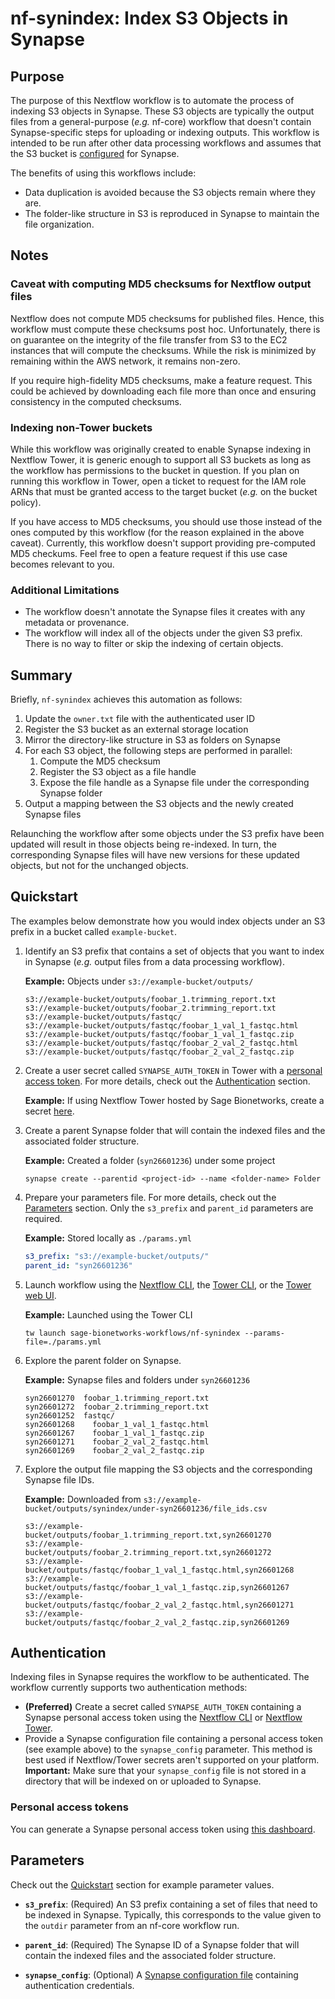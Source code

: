 # nf-synindex: Index S3 Objects in Synapse

## Purpose

The purpose of this Nextflow workflow is to automate the process of indexing S3 objects in Synapse. These S3 objects are typically the output files from a general-purpose (_e.g._ nf-core) workflow that doesn't contain Synapse-specific steps for uploading or indexing outputs. This workflow is intended to be run after other data processing workflows and assumes that the S3 bucket is [configured](https://help.synapse.org/docs/Custom-Storage-Locations.2048327803.html) for Synapse.

The benefits of using this workflows include:

- Data duplication is avoided because the S3 objects remain where they are.
- The folder-like structure in S3 is reproduced in Synapse to maintain the file organization.

## Notes 

### Caveat with computing MD5 checksums for Nextflow output files

Nextflow does not compute MD5 checksums for published files. Hence, this workflow must compute these checksums post hoc. Unfortunately, there is on guarantee on the integrity of the file transfer from S3 to the EC2 instances that will compute the checksums. While the risk is minimized by remaining within the AWS network, it remains non-zero. 

If you require high-fidelity MD5 checksums, make a feature request. This could be achieved by downloading each file more than once and ensuring consistency in the computed checksums.

### Indexing non-Tower buckets

While this workflow was originally created to enable Synapse indexing in Nextflow Tower, it is generic enough to support all S3 buckets as long as the workflow has permissions to the bucket in question. If you plan on running this workflow in Tower, open a ticket to request for the IAM role ARNs that must be granted access to the target bucket (_e.g._ on the bucket policy).

If you have access to MD5 checksums, you should use those instead of the ones computed by this workflow (for the reason explained in the above caveat). Currently, this workflow doesn't support providing pre-computed MD5 checkums. Feel free to open a feature request if this use case becomes relevant to you.

### Additional Limitations

- The workflow doesn't annotate the Synapse files it creates with any metadata or provenance.
- The workflow will index all of the objects under the given S3 prefix. There is no way to filter or skip the indexing of certain objects.

## Summary

Briefly, `nf-synindex` achieves this automation as follows:

1. Update the `owner.txt` file with the authenticated user ID
2. Register the S3 bucket as an external storage location
3. Mirror the directory-like structure in S3 as folders on Synapse
4. For each S3 object, the following steps are performed in parallel:
   1. Compute the MD5 checksum
   2. Register the S3 object as a file handle
   3. Expose the file handle as a Synapse file under the corresponding Synapse folder
5. Output a mapping between the S3 objects and the newly created Synapse files

Relaunching the workflow after some objects under the S3 prefix have been updated will result in those objects being re-indexed. In turn, the corresponding Synapse files will have new versions for these updated objects, but not for the unchanged objects.

## Quickstart

The examples below demonstrate how you would index objects under an S3 prefix in a bucket called `example-bucket`.

1. Identify an S3 prefix that contains a set of objects that you want to index in Synapse (_e.g._ output files from a data processing workflow).

    **Example:** Objects under `s3://example-bucket/outputs/`

    ```text
    s3://example-bucket/outputs/foobar_1.trimming_report.txt
    s3://example-bucket/outputs/foobar_2.trimming_report.txt
    s3://example-bucket/outputs/fastqc/
    s3://example-bucket/outputs/fastqc/foobar_1_val_1_fastqc.html
    s3://example-bucket/outputs/fastqc/foobar_1_val_1_fastqc.zip
    s3://example-bucket/outputs/fastqc/foobar_2_val_2_fastqc.html
    s3://example-bucket/outputs/fastqc/foobar_2_val_2_fastqc.zip
    ```

2. Create a user secret called `SYNAPSE_AUTH_TOKEN` in Tower with a [personal access token](https://www.synapse.org/#!PersonalAccessTokens:). For more details, check out the [Authentication](#authentication) section.

    **Example:** If using Nextflow Tower hosted by Sage Bionetworks, create a secret [here](https://tower.sagebionetworks.org/secrets).

3. Create a parent Synapse folder that will contain the indexed files and the associated folder structure.

    **Example:** Created a folder (`syn26601236`) under some project

    ```text
    synapse create --parentid <project-id> --name <folder-name> Folder
    ```

4. Prepare your parameters file. For more details, check out the [Parameters](#parameters) section. Only the `s3_prefix` and `parent_id` parameters are required.

    **Example:** Stored locally as `./params.yml`

    ```yaml
    s3_prefix: "s3://example-bucket/outputs/"
    parent_id: "syn26601236"
    ```

5. Launch workflow using the [Nextflow CLI](https://nextflow.io/docs/latest/cli.html#run), the [Tower CLI](https://help.tower.nf/latest/cli/), or the [Tower web UI](https://help.tower.nf/latest/launch/launchpad/).

    **Example:** Launched using the Tower CLI

    ```console
    tw launch sage-bionetworks-workflows/nf-synindex --params-file=./params.yml
    ```

6. Explore the parent folder on Synapse.

    **Example:** Synapse files and folders under `syn26601236`

    ```text
    syn26601270  foobar_1.trimming_report.txt
    syn26601272  foobar_2.trimming_report.txt
    syn26601252  fastqc/
    syn26601268    foobar_1_val_1_fastqc.html
    syn26601267    foobar_1_val_1_fastqc.zip
    syn26601271    foobar_2_val_2_fastqc.html
    syn26601269    foobar_2_val_2_fastqc.zip
    ```

7. Explore the output file mapping the S3 objects and the corresponding Synapse file IDs.

    **Example:** Downloaded from `s3://example-bucket/outputs/synindex/under-syn26601236/file_ids.csv`

    ```text
    s3://example-bucket/outputs/foobar_1.trimming_report.txt,syn26601270
    s3://example-bucket/outputs/foobar_2.trimming_report.txt,syn26601272
    s3://example-bucket/outputs/fastqc/foobar_1_val_1_fastqc.html,syn26601268
    s3://example-bucket/outputs/fastqc/foobar_1_val_1_fastqc.zip,syn26601267
    s3://example-bucket/outputs/fastqc/foobar_2_val_2_fastqc.html,syn26601271
    s3://example-bucket/outputs/fastqc/foobar_2_val_2_fastqc.zip,syn26601269
    ```

## Authentication

Indexing files in Synapse requires the workflow to be authenticated. The workflow currently supports two authentication methods:

- **(Preferred)** Create a secret called `SYNAPSE_AUTH_TOKEN` containing a Synapse personal access token using the [Nextflow CLI](https://nextflow.io/docs/latest/secrets.html) or [Nextflow Tower](https://help.tower.nf/latest/secrets/overview/).
- Provide a Synapse configuration file containing a personal access token (see example above) to the `synapse_config` parameter. This method is best used if Nextflow/Tower secrets aren't supported on your platform. **Important:** Make sure that your `synapse_config` file is not stored in a directory that will be indexed on or uploaded to Synapse.

### Personal access tokens

You can generate a Synapse personal access token using [this dashboard](https://www.synapse.org/#!PersonalAccessTokens:).

## Parameters

Check out the [Quickstart](#quickstart) section for example parameter values.

- **`s3_prefix`**: (Required) An S3 prefix containing a set of files that need to be indexed in Synapse. Typically, this corresponds to the value given to the `outdir` parameter from an nf-core workflow run.

- **`parent_id`**: (Required) The Synapse ID of a Synapse folder that will contain the indexed files and the associated folder structure.

- **`synapse_config`**: (Optional) A [Synapse configuration file](https://python-docs.synapse.org/build/html/Credentials.html#use-synapseconfig) containing authentication credentials. 

